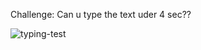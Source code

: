 
Challenge: Can u type the text uder 4 sec??

![typing-test](https://user-images.githubusercontent.com/18035659/46243957-ed92eb80-c3f6-11e8-85bf-b385fa652336.gif)
